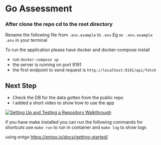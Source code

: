 # Go Assessment

### After clone the repo cd to the root directory

Rename the following file from `.env.example` to `.env`
Eg `mv .env.example .env` in your terminal


To run the application please have docker and docker-compose install

- run `docker-compose up`
- the server is running on port 9191
- the first endpoint to send request is `http://localhost:9191/api/fetch`

## Next Step
 - Check the DB for the data gotten from the public repo
 - I added a short video to show how to use the app

[![Setting Up and Testing a Repository Walkthrough](https://img.youtube.com/vi/T-D1KVIuvjA/maxresdefault.jpg)](https://www.loom.com/share/3ac935279b1849f1ade1cd5ff6e4ba71?sid=56f27b8d-e739-46bb-85a9-c55f1c23a0ad)



if you have make installed you can run the following commands for shortcuts 
use `make run` to run in container and `make log` to show logs

using entgo https://entgo.io/docs/getting-started/
